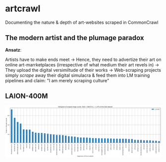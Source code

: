 # artcrawl
Documenting the nature &amp; depth of art-websites scraped in CommonCrawl

## The modern artist and the plumage paradox

**Ansatz**: 

Artists have to make ends meet &rarr; Hence, they need to advertize their art on online art-marrketplaces (irrespective of what medium their art revels in) &rarr; They upload the digital versimiltude of their works &rarr; Web-scraping projects simply _scrape_ away their digital simulacra & feed them into LM training pipelines and claim: "I am merely scraping culture"


## LAION-400M

![Histogram of scraped image counts](artwebsites.png?raw=true "Number of images scraped from art-websites in LAION-400M")
